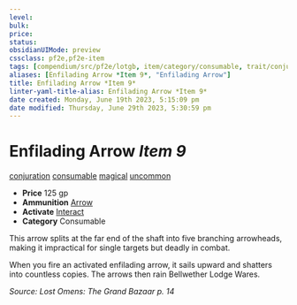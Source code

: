 ```yaml
---
level:
bulk:
price:
status:
obsidianUIMode: preview
cssclass: pf2e,pf2e-item
tags: [compendium/src/pf2e/lotgb, item/category/consumable, trait/conjuration, trait/consumable, trait/magical, trait/uncommon]
aliases: [Enfilading Arrow *Item 9*, "Enfilading Arrow"]
title: Enfilading Arrow *Item 9*
linter-yaml-title-alias: Enfilading Arrow *Item 9*
date created: Monday, June 19th 2023, 5:15:09 pm
date modified: Thursday, June 29th 2023, 5:30:59 pm
---
```


# Enfilading Arrow *Item 9*

[conjuration](rules/traits/conjuration.md) [consumable](rules/traits/consumable.md) [magical](rules/traits/magical.md) [uncommon](rules/traits/uncommon.md)  

- **Price** 125 gp
- **Ammunition** [Arrow](compendium/equipment/items/arrow.md)
- **Activate** [Interact](rules/actions/interact.md)
- **Category** Consumable

This arrow splits at the far end of the shaft into five branching arrowheads, making it impractical for single targets but deadly in combat.

When you fire an activated enfilading arrow, it sails upward and shatters into countless copies. The arrows then rain Bellwether Lodge Wares.

*Source: Lost Omens: The Grand Bazaar p. 14*
